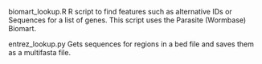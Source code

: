 biomart_lookup.R
R script to find features such as alternative IDs or Sequences for a list of genes. This script uses the Parasite (Wormbase) Biomart.

entrez_lookup.py
Gets sequences for regions in a bed file and saves them as a multifasta file.
